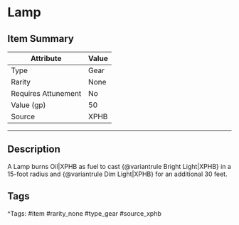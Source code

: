 # Lamp

## Item Summary

| Attribute            | Value                        |
|----------------------|------------------------------|
| Type                 | Gear |
| Rarity               | None             |
| Requires Attunement  | No                |
| Value (gp)           | 50    |
| Source               | XPHB |

---

## Description

A Lamp burns Oil|XPHB as fuel to cast {@variantrule Bright Light|XPHB} in a 15-foot radius and {@variantrule Dim Light|XPHB} for an additional 30 feet.

## Tags

^Tags: #item #rarity_none #type_gear #source_xphb